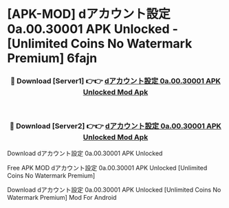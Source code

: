 # [APK-MOD] dアカウント設定 0a.00.30001 APK Unlocked - [Unlimited Coins No Watermark Premium] 6fajn



<div align="center">
<h3>🔴 Download [Server1] 👉👉 <a href="https://momento.my/?title=dアカウント設定_0a.00.30001_APK_Unlocked">dアカウント設定 0a.00.30001 APK Unlocked Mod Apk</a></h3><br>

<h3>🔴 Download [Server2] 👉👉 <a href="https://momento.my/?title=dアカウント設定_0a.00.30001_APK_Unlocked">dアカウント設定 0a.00.30001 APK Unlocked Mod Apk</a></h3>
</div>



Download dアカウント設定 0a.00.30001 APK Unlocked 

Free APK MOD dアカウント設定 0a.00.30001 APK Unlocked [Unlimited Coins No Watermark Premium]

Download dアカウント設定 0a.00.30001 APK Unlocked [Unlimited Coins No Watermark Premium] Mod For Android

